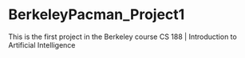 # BerkeleyPacman_Project1
This is the first project in the Berkeley course CS 188 | Introduction to Artificial Intelligence
